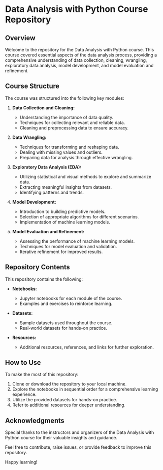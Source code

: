 # Data Analysis with Python Course Repository

## Overview

Welcome to the repository for the Data Analysis with Python course. This course covered essential aspects of the data analysis process, providing a comprehensive understanding of data collection, cleaning, wrangling, exploratory data analysis, model development, and model evaluation and refinement.

## Course Structure

The course was structured into the following key modules:

1. **Data Collection and Cleaning:**
   - Understanding the importance of data quality.
   - Techniques for collecting relevant and reliable data.
   - Cleaning and preprocessing data to ensure accuracy.

2. **Data Wrangling:**
   - Techniques for transforming and reshaping data.
   - Dealing with missing values and outliers.
   - Preparing data for analysis through effective wrangling.

3. **Exploratory Data Analysis (EDA):**
   - Utilizing statistical and visual methods to explore and summarize data.
   - Extracting meaningful insights from datasets.
   - Identifying patterns and trends.

4. **Model Development:**
   - Introduction to building predictive models.
   - Selection of appropriate algorithms for different scenarios.
   - Implementation of machine learning models.

5. **Model Evaluation and Refinement:**
   - Assessing the performance of machine learning models.
   - Techniques for model evaluation and validation.
   - Iterative refinement for improved results.

## Repository Contents

This repository contains the following:

- **Notebooks:**
  - Jupyter notebooks for each module of the course.
  - Examples and exercises to reinforce learning.

- **Datasets:**
  - Sample datasets used throughout the course.
  - Real-world datasets for hands-on practice.

- **Resources:**
  - Additional resources, references, and links for further exploration.

## How to Use

To make the most of this repository:

1. Clone or download the repository to your local machine.
2. Explore the notebooks in sequential order for a comprehensive learning experience.
3. Utilize the provided datasets for hands-on practice.
4. Refer to additional resources for deeper understanding.

## Acknowledgments

Special thanks to the instructors and organizers of the Data Analysis with Python course for their valuable insights and guidance.

Feel free to contribute, raise issues, or provide feedback to improve this repository.

Happy learning!
